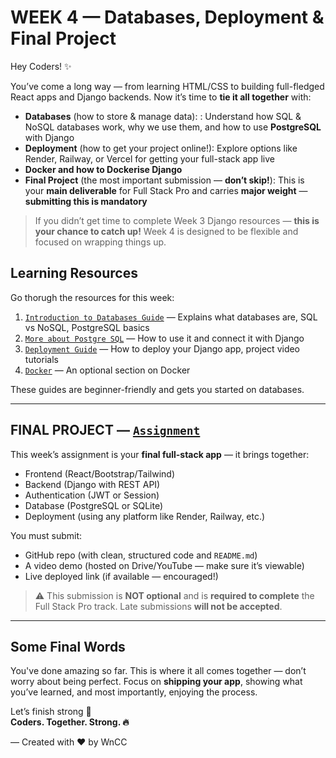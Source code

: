 # WEEK 4 — Databases, Deployment & Final Project

Hey Coders! ✨

You’ve come a long way — from learning HTML/CSS to building full-fledged React apps and Django backends. Now it’s time to **tie it all together** with:

- **Databases** (how to store & manage data): : Understand how SQL & NoSQL databases work, why we use them, and how to use **PostgreSQL** with Django
- **Deployment** (how to get your project online!): Explore options like Render, Railway, or Vercel for getting your full-stack app live
- **Docker and how to Dockerise Django**
- **Final Project** (the most important submission — **don’t skip!**): This is your **main deliverable** for Full Stack Pro and carries **major weight** — **submitting this is mandatory**

> If you didn’t get time to complete Week 3 Django resources — **this is your chance to catch up!** Week 4 is designed to be flexible and focused on wrapping things up.

## Learning Resources

Go thorugh the resources for this week:

1. [`Introduction to Databases Guide`](./Introduction%20to%20Databases.md) — Explains what databases are, SQL vs NoSQL, PostgreSQL basics
2. [`More about Postgre SQL`](./PostgreSQL.md) — How to use it and connect it with Django
3. [`Deployment Guide`](./Deployment%20Guide.md) — How to deploy your Django app, project video tutorials
4. [`Docker`](./Docker.md) — An optional section on Docker

These guides are beginner-friendly and gets you started on databases.

---

## FINAL PROJECT — [`Assignment`](./Assignment.md)

This week’s assignment is your **final full-stack app** — it brings together:

- Frontend (React/Bootstrap/Tailwind)
- Backend (Django with REST API)
- Authentication (JWT or Session)
- Database (PostgreSQL or SQLite)
- Deployment (using any platform like Render, Railway, etc.)

You must submit:

- GitHub repo (with clean, structured code and `README.md`)
- A video demo (hosted on Drive/YouTube — make sure it’s viewable)
- Live deployed link (if available — encouraged!)

> ⚠️ This submission is **NOT optional** and is **required to complete** the Full Stack Pro track. Late submissions **will not be accepted**.

---

## Some Final Words

You've done amazing so far. This is where it all comes together — don’t worry about being perfect. Focus on **shipping your app**, showing what you’ve learned, and most importantly, enjoying the process.

Let’s finish strong 💪  
**Coders. Together. Strong. 🔥**

— Created with ❤️ by WnCC

